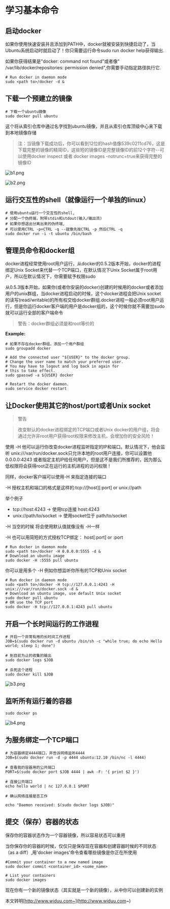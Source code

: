 # 学习基本命令

## 启动docker

如果你使用快速安装并且添加到PATH中，docker就被安装到快捷启动了，当Ubuntu系统启动时就启动了！你只需要运行命令sudo run docker help获得输出.

如果你获得结果是"docker: command not found"或者像" /var/lib/docker/repositories: permission denied",你需要手动指定路径执行它.

    # Run docker in daemon mode
    sudo <path to>/docker -d &
    
## 下载一个预建立的镜像

    # 下载一个ubuntu镜像  
    sudo docker pull ubuntu
    
这个将从索引仓库中通过名字找到ubuntu镜像，并且从索引仓库顶级中心来下载到本地镜像存储

>注：当镜像下载成功后，你可以看到12位的hash值像539c0211cd76，这是下载完整的镜像的精简ID，这些短的镜像ID是完整镜像ID的前12个字符--可以使用docker inspect 或者 docker images -notrunc=true来获得完整的镜像ID

![b1.png](/pictures/b1.png)

![b2.png](/pictures/b2.png)

## 运行交互性的shell（就像运行一个单独的linux）

    # 使用ubuntu运行一个交互性的shell,
    # 分配一个伪终端，附带stdin和stdout(输入/输出流)
    # 如果你想退出分离出来的伪终端,
    # 可以使用CTRL -p+CTRL -q --就像先按CTRL -p 然后CTRL -q
    sudo docker run -i -t ubuntu /bin/bash
    
## 管理员命令和docker组

docker进程经常使用root用户运行，从docker的0.5.2版本开始，docker的进程绑定Unix Socket来代替一个TCP端口，在默认情况下Unix Socket属于root用户，所以在默认情况下，你需要赋予权限sudo

从0.5.3版本开始，如果你(或者你安装的docker)创建的时候用的docker或者添加用户的unix群组，当docker进程启动的时候，这个docker进程会把Unix socket的读写(read/writable)的所有权交给docker群组.docker进程一般必须root用户运行，但是你运行docker客户端的用户是docker组的，这个时候你就不需要加sudo就可以运行全部的客户端命令

>警告：docker群组必须是和root等价的

**Example:**

    # 如果不存在docker群组，添加一个用户群组
    sudo groupadd docker

    # Add the connected user "${USER}" to the docker group.
    # Change the user name to match your preferred user.
    # You may have to logout and log back in again for
    # this to take effect.
    sudo gpasswd -a ${USER} docker

    # Restart the docker daemon.
    sudo service docker restart
    
## 让Docker使用其它的host/port或者Unix socket

>警告

>改变默认的docker进程绑定的TCP端口或者Unix docker的用户组，将会 通过允许非root用户获得root权限来修改主机，会增加你的安全风险！

使用 -H 他可以运行你改变docker进程监听指定的IP和端口。默认情况下，他会监听 unix:///var/run/docker.sock只允许本地的root用户连接，你可以设置他 0.0.0.0:4243 或者指定主机IP给任何用户，但是这不是我们所推荐的，因为那么低权限将会获得root正在运行的主机进程的访问权限！

同样，docker客户端可以使用-H 来指定连接的端口

-H 授权主机和端口的格式是这样的:tcp://[host][:port] or unix://path

举个例子

- tcp://host:4243 -> 使用tcp连接 host:4243
- unix://path/to/socket -> 使用socket位于 path/to/socket

-H 当空的时候 将会使用默认值就像没有 -H一样

-H 也可以用简短的方式授权TCP绑定： host[:port] or :port

    # Run docker in daemon mode
    sudo <path to>/docker -H 0.0.0.0:5555 -d &
    # Download an ubuntu image
    sudo docker -H :5555 pull ubuntu
    
你可以是用多个 -H 例如你想监听你所有的TCP和Unix socket

    # Run docker in daemon mode
    sudo <path to>/docker -H tcp://127.0.0.1:4243 -H unix:///var/run/docker.sock -d &
    # Download an ubuntu image, use default Unix socket
    sudo docker pull ubuntu
    # OR use the TCP port
    sudo docker -H tcp://127.0.0.1:4243 pull ubuntu
    
## 开启一个长时间运行的工作进程

    # 开启一个非常有用的长时间工作进程
    JOB=$(sudo docker run -d ubuntu /bin/sh -c "while true; do echo Hello world; sleep 1; done")

    # 到目前为止的收集的输出
    sudo docker logs $JOB

    # 杀死这个进程 
    sudo docker kill $JOB

![b3.png](/pictures/b3.png)

## 监听所有运行着的容器

    sudo docker ps 

![b4.png](/pictures/b4.png)

## 为服务绑定一个TCP端口

    # 为容器绑定4444端口，并告诉网络监听4444
    JOB=$(sudo docker run -d -p 4444 ubuntu:12.10 /bin/nc -l 4444)

    # 查看我的容器用的公共端口
    PORT=$(sudo docker port $JOB 4444 | awk -F: '{ print $2 }')

    # 连接公共端口
    echo hello world | nc 127.0.0.1 $PORT

    # 确认网络连接是否工作

    echo "Daemon received: $(sudo docker logs $JOB)"
    
## 提交（保存）容器的状态

保存你的容器状态作为一个容器镜像，所以容易状态可以重用

当你保存你的容器的时候，仅仅只是保存现在容器和创建容器时候的不同状态（as a diff）,用'docker images'命令查看哪些镜像是你正在所使用

    #Commit your container to a new named image
    sudo docker commit <container_id> <some_name>

    # List your containers
    sudo docker images
现在你有一个新的镜像状态（其实就是一个新的镜像），从中你可以创建新的实例

本文转明[http://www.widuu.com~](http://www.widuu.com~)
